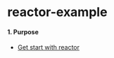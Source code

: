 # reactor-example

#### 1. Purpose
- [Get start with reactor](https://projectreactor.io/docs/core/release/reference/#getting-started) 
